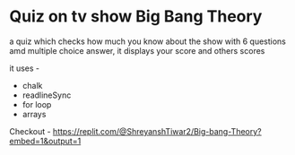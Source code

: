 # Quiz on tv show Big Bang Theory
a quiz which checks how much you know about the show with 6 questions amd multiple choice answer, it displays your score and others scores

it uses -
- chalk
- readlineSync
- for loop
- arrays

Checkout - https://replit.com/@ShreyanshTiwar2/Big-bang-Theory?embed=1&output=1
